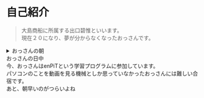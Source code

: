 # 自己紹介  
>大島商船に所属する出口碧惟といいます。  
>現在２０になり、夢が分からなくなったおっさんです。
<details>
  <summary>おっさんの朝</summary>
  おっさんの朝は心臓に悪い携帯のアラームから始まります。<br>  
  最近、アラーム音に文句を言われたので、たまたま携帯に入ってた<br>
  「リンダリンダ」にアラームを変えました。<br>
  </details>
  <summary>おっさんの日中</summary>
  今、おっさんはenPiTという学習プログラムに参加しています。<br>
  パソコンのことを動画を見る機械としか思っていなかったおっさんには難しい合宿です。<br>
  あと、朝早いのがつらいよね</details>
